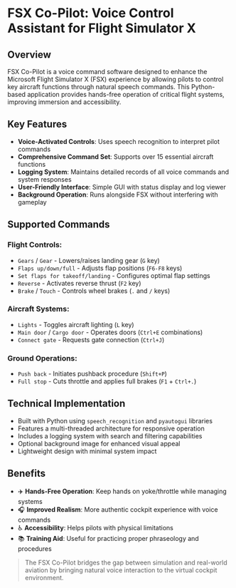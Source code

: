 # FSX Co-Pilot: Voice Control Assistant for Flight Simulator X

## Overview  
FSX Co-Pilot is a voice command software designed to enhance the Microsoft Flight Simulator X (FSX) experience by allowing pilots to control key aircraft functions through natural speech commands. This Python-based application provides hands-free operation of critical flight systems, improving immersion and accessibility.

## Key Features

- **Voice-Activated Controls**: Uses speech recognition to interpret pilot commands  
- **Comprehensive Command Set**: Supports over 15 essential aircraft functions  
- **Logging System**: Maintains detailed records of all voice commands and system responses  
- **User-Friendly Interface**: Simple GUI with status display and log viewer  
- **Background Operation**: Runs alongside FSX without interfering with gameplay  

## Supported Commands

### Flight Controls:
- `Gears` / `Gear` - Lowers/raises landing gear (`G` key)  
- `Flaps up/down/full` - Adjusts flap positions (`F6-F8` keys)  
- `Set flaps for takeoff/landing` - Configures optimal flap settings  
- `Reverse` - Activates reverse thrust (`F2` key)  
- `Brake` / `Touch` - Controls wheel brakes (`.` and `/` keys)  

### Aircraft Systems:
- `Lights` - Toggles aircraft lighting (`L` key)  
- `Main door` / `Cargo door` - Operates doors (`Ctrl+E` combinations)  
- `Connect gate` - Requests gate connection (`Ctrl+J`)  

### Ground Operations:
- `Push back` - Initiates pushback procedure (`Shift+P`)  
- `Full stop` - Cuts throttle and applies full brakes (`F1` + `Ctrl+.`)  

## Technical Implementation

- Built with Python using `speech_recognition` and `pyautogui` libraries  
- Features a multi-threaded architecture for responsive operation  
- Includes a logging system with search and filtering capabilities  
- Optional background image for enhanced visual appeal  
- Lightweight design with minimal system impact  

## Benefits  

- ✈️ **Hands-Free Operation**: Keep hands on yoke/throttle while managing systems  
- 🎧 **Improved Realism**: More authentic cockpit experience with voice commands  
- ♿ **Accessibility**: Helps pilots with physical limitations  
- 📚 **Training Aid**: Useful for practicing proper phraseology and procedures  

> The FSX Co-Pilot bridges the gap between simulation and real-world aviation by bringing natural voice interaction to the virtual cockpit environment.